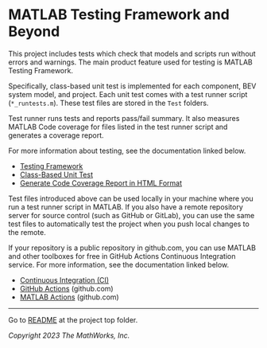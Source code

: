 # MATLAB Testing Framework and Beyond

This project includes tests which check that
models and scripts run without errors and warnings.
The main product feature used for testing is
MATLAB Testing Framework.

Specifically, class-based unit test is implemented
for each component, BEV system model, and project.
Each unit test comes with a test runner script (`*_runtests.m`).
These test files are stored in the `Test` folders.

Test runner runs tests and reports pass/fail summary.
It also measures MATLAB Code coverage for files listed in
the test runner script and generates a coverage report.

For more information about testing,
see the documentation linked below.

- [Testing Framework][url-test]
- [Class-Based Unit Test][url-classbased]
- [Generate Code Coverage Report in HTML Format][url-covrep]

Test files introduced above can be used locally in your machine
where you run a test runner script in MATLAB.
If you also have a remote repository server for source control
(such as GitHub or GitLab),
you can use the same test files to automatically test
the project when you push local changes to the remote.

If your repository is a public repository in github.com,
you can use MATLAB and other toolboxes for free
in GitHub Actions Continuous Integration service.
For more information, see the documentation linked below.

- [Continuous Integration (CI)][url-ci]
- [GitHub Actions][url-gh-actions] (github.com)
- [MATLAB Actions][url-ml-actions] (github.com)

<hr>

Go to [README](../README.md) at the project top folder.

_Copyright 2023 The MathWorks, Inc._

[url-test]: https://www.mathworks.com/help/matlab/matlab-unit-test-framework.html
[url-classbased]: https://www.mathworks.com/help/matlab/class-based-unit-tests.html
[url-covrep]: https://www.mathworks.com/help/matlab/matlab_prog/generate-code-coverage-report-in-html-format.html
[url-ci]: https://www.mathworks.com/help/matlab/continuous-integration.html
[url-gh-actions]: https://docs.github.com/en/actions
[url-ml-actions]: https://github.com/matlab-actions/overview

